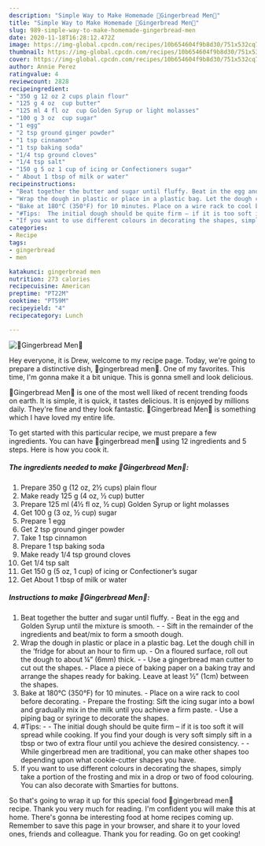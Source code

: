 ```yaml
---
description: "Simple Way to Make Homemade 🍪Gingerbread Men🍪"
title: "Simple Way to Make Homemade 🍪Gingerbread Men🍪"
slug: 989-simple-way-to-make-homemade-gingerbread-men
date: 2020-11-18T16:28:12.472Z
image: https://img-global.cpcdn.com/recipes/10b654604f9b8d30/751x532cq70/🍪gingerbread-men🍪-recipe-main-photo.jpg
thumbnail: https://img-global.cpcdn.com/recipes/10b654604f9b8d30/751x532cq70/🍪gingerbread-men🍪-recipe-main-photo.jpg
cover: https://img-global.cpcdn.com/recipes/10b654604f9b8d30/751x532cq70/🍪gingerbread-men🍪-recipe-main-photo.jpg
author: Annie Perez
ratingvalue: 4
reviewcount: 2828
recipeingredient:
- "350 g 12 oz 2 cups plain flour"
- "125 g 4 oz  cup butter"
- "125 ml 4 fl oz  cup Golden Syrup or light molasses"
- "100 g 3 oz  cup sugar"
- "1 egg"
- "2 tsp ground ginger powder"
- "1 tsp cinnamon"
- "1 tsp baking soda"
- "1/4 tsp ground cloves"
- "1/4 tsp salt"
- "150 g 5 oz 1 cup of icing or Confectioners sugar"
- " About 1 tbsp of milk or water"
recipeinstructions:
- "Beat together the butter and sugar until fluffy. Beat in the egg and Golden Syrup until the mixture is smooth.  Sift in the remainder of the ingredients and beat/mix to form a smooth dough."
- "Wrap the dough in plastic or place in a plastic bag. Let the dough chill in the ‘fridge for about an hour to firm up. On a floured surface, roll out the dough to about ¼” (6mm) thick.   Use a gingerbread man cutter to cut out the shapes. Place a piece of baking paper on a baking tray and arrange the shapes ready for baking. Leave at least ½” (1cm) between the shapes."
- "Bake at 180°C (350°F) for 10 minutes. Place on a wire rack to cool before decorating. Prepare the frosting: Sift the icing sugar into a bowl and gradually mix in the milk until you achieve a firm paste. Use a piping bag or syringe to decorate the shapes."
- "#Tips:  The initial dough should be quite firm – if it is too soft it will spread while cooking. If you find your dough is very soft simply sift in a tbsp or two of extra flour until you achieve the desired consistency.  While gingerbread men are traditional, you can make other shapes too depending upon what cookie-cutter shapes you have."
- "If you want to use different colours in decorating the shapes, simply take a portion of the frosting and mix in a drop or two of food colouring. You can also decorate with Smarties for buttons."
categories:
- Recipe
tags:
- gingerbread
- men

katakunci: gingerbread men 
nutrition: 273 calories
recipecuisine: American
preptime: "PT22M"
cooktime: "PT59M"
recipeyield: "4"
recipecategory: Lunch

---
```



![🍪Gingerbread Men🍪](https://img-global.cpcdn.com/recipes/10b654604f9b8d30/751x532cq70/🍪gingerbread-men🍪-recipe-main-photo.jpg)

Hey everyone, it is Drew, welcome to my recipe page. Today, we're going to prepare a distinctive dish, 🍪gingerbread men🍪. One of my favorites. This time, I'm gonna make it a bit unique. This is gonna smell and look delicious.

🍪Gingerbread Men🍪 is one of the most well liked of recent trending foods on earth. It is simple, it is quick, it tastes delicious. It is enjoyed by millions daily. They're fine and they look fantastic. 🍪Gingerbread Men🍪 is something which I have loved my entire life.




To get started with this particular recipe, we must prepare a few ingredients. You can have 🍪gingerbread men🍪 using 12 ingredients and 5 steps. Here is how you cook it.

<!--inarticleads1-->

##### The ingredients needed to make 🍪Gingerbread Men🍪:

1. Prepare 350 g (12 oz, 2½ cups) plain flour
1. Make ready 125 g (4 oz, ½ cup) butter
1. Prepare 125 ml (4½ fl oz, ½ cup) Golden Syrup or light molasses
1. Get 100 g (3 oz, ½ cup) sugar
1. Prepare 1 egg
1. Get 2 tsp ground ginger powder
1. Take 1 tsp cinnamon
1. Prepare 1 tsp baking soda
1. Make ready 1/4 tsp ground cloves
1. Get 1/4 tsp salt
1. Get 150 g (5 oz, 1 cup) of icing or Confectioner’s sugar
1. Get  About 1 tbsp of milk or water




<!--inarticleads2-->

##### Instructions to make 🍪Gingerbread Men🍪:

1. Beat together the butter and sugar until fluffy. - Beat in the egg and Golden Syrup until the mixture is smooth. -  - Sift in the remainder of the ingredients and beat/mix to form a smooth dough.
1. Wrap the dough in plastic or place in a plastic bag. Let the dough chill in the ‘fridge for about an hour to firm up. - On a floured surface, roll out the dough to about ¼” (6mm) thick.  -  - Use a gingerbread man cutter to cut out the shapes. - Place a piece of baking paper on a baking tray and arrange the shapes ready for baking. Leave at least ½” (1cm) between the shapes.
1. Bake at 180°C (350°F) for 10 minutes. - Place on a wire rack to cool before decorating. - Prepare the frosting: Sift the icing sugar into a bowl and gradually mix in the milk until you achieve a firm paste. - Use a piping bag or syringe to decorate the shapes.
1. #Tips: -  - The initial dough should be quite firm – if it is too soft it will spread while cooking. If you find your dough is very soft simply sift in a tbsp or two of extra flour until you achieve the desired consistency. -  - While gingerbread men are traditional, you can make other shapes too depending upon what cookie-cutter shapes you have.
1. If you want to use different colours in decorating the shapes, simply take a portion of the frosting and mix in a drop or two of food colouring. You can also decorate with Smarties for buttons.




So that's going to wrap it up for this special food 🍪gingerbread men🍪 recipe. Thank you very much for reading. I'm confident you will make this at home. There's gonna be interesting food at home recipes coming up. Remember to save this page in your browser, and share it to your loved ones, friends and colleague. Thank you for reading. Go on get cooking!
